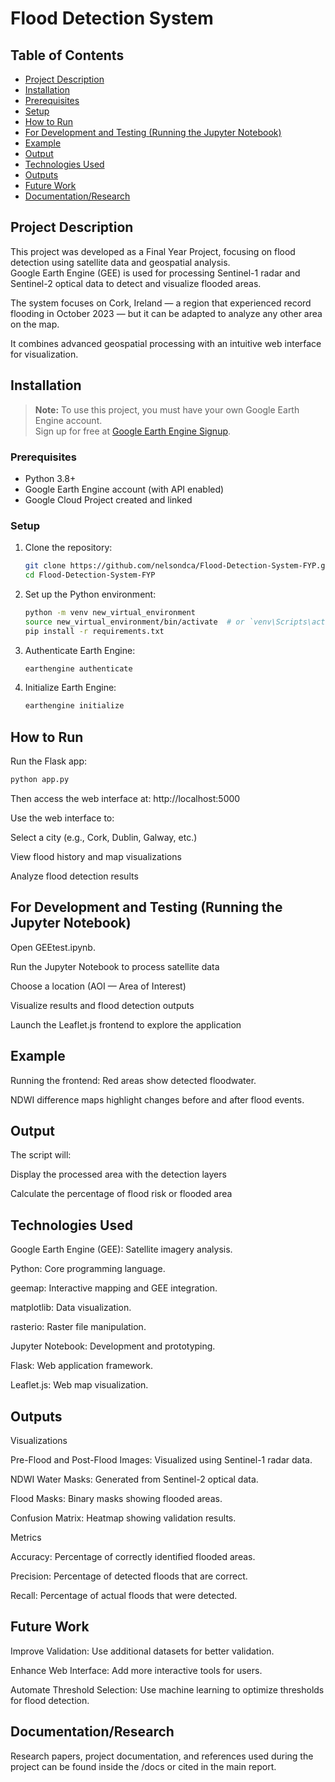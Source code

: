 # Flood Detection System

## Table of Contents
- [Project Description](#project-description)
- [Installation](#installation)
- [Prerequisites](#prerequisites)
- [Setup](#setup)
- [How to Run](#how-to-run)
- [For Development and Testing (Running the Jupyter Notebook)](#for-development-and-testing-running-the-jupyter-notebook)
- [Example](#example)
- [Output](#output)
- [Technologies Used](#technologies-used)
- [Outputs](#outputs)
- [Future Work](#future-work)
- [Documentation/Research](#documentationresearch)

## Project Description
This project was developed as a Final Year Project, focusing on flood detection using satellite data and geospatial analysis.  
Google Earth Engine (GEE) is used for processing Sentinel-1 radar and Sentinel-2 optical data to detect and visualize flooded areas.

The system focuses on Cork, Ireland — a region that experienced record flooding in October 2023 — but it can be adapted to analyze any other area on the map.

It combines advanced geospatial processing with an intuitive web interface for visualization.

## Installation

> **Note:** To use this project, you must have your own Google Earth Engine account.  
> Sign up for free at [Google Earth Engine Signup](https://signup.earthengine.google.com/).

### Prerequisites
- Python 3.8+
- Google Earth Engine account (with API enabled)
- Google Cloud Project created and linked

### Setup
1. Clone the repository:
    ```bash
    git clone https://github.com/nelsondca/Flood-Detection-System-FYP.git
    cd Flood-Detection-System-FYP
    ```

2. Set up the Python environment:
    ```bash
    python -m venv new_virtual_environment
    source new_virtual_environment/bin/activate  # or `venv\Scripts\activate` on Windows
    pip install -r requirements.txt
    ```

3. Authenticate Earth Engine:
    ```bash
    earthengine authenticate
    ```

4. Initialize Earth Engine:
    ```bash
    earthengine initialize
    ```

## How to Run

Run the Flask app:

```bash
python app.py

```

Then access the web interface at:
http://localhost:5000

Use the web interface to:

Select a city (e.g., Cork, Dublin, Galway, etc.)

View flood history and map visualizations

Analyze flood detection results

## For Development and Testing (Running the Jupyter Notebook)
Open GEEtest.ipynb.

Run the Jupyter Notebook to process satellite data

Choose a location (AOI — Area of Interest)

Visualize results and flood detection outputs

Launch the Leaflet.js frontend to explore the application

## Example
Running the frontend: Red areas show detected floodwater.

NDWI difference maps highlight changes before and after flood events.

## Output
The script will:

Display the processed area with the detection layers

Calculate the percentage of flood risk or flooded area

## Technologies Used
Google Earth Engine (GEE): Satellite imagery analysis.

Python: Core programming language.

geemap: Interactive mapping and GEE integration.

matplotlib: Data visualization.

rasterio: Raster file manipulation.

Jupyter Notebook: Development and prototyping.

Flask: Web application framework.

Leaflet.js: Web map visualization.

## Outputs
Visualizations

Pre-Flood and Post-Flood Images: Visualized using Sentinel-1 radar data.

NDWI Water Masks: Generated from Sentinel-2 optical data.

Flood Masks: Binary masks showing flooded areas.

Confusion Matrix: Heatmap showing validation results.

Metrics

Accuracy: Percentage of correctly identified flooded areas.

Precision: Percentage of detected floods that are correct.

Recall: Percentage of actual floods that were detected.

## Future Work
Improve Validation: Use additional datasets for better validation.

Enhance Web Interface: Add more interactive tools for users.

Automate Threshold Selection: Use machine learning to optimize thresholds for flood detection.

## Documentation/Research
Research papers, project documentation, and references used during the project can be found inside the /docs or cited in the main report.